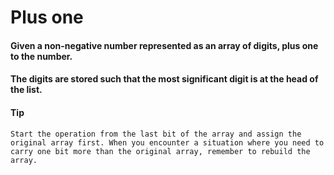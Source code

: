 # Plus one

#### Given a non-negative number represented as an array of digits, plus one to the number.

#### The digits are stored such that the most significant digit is at the head of the list.

#### Tip

```
Start the operation from the last bit of the array and assign the original array first. When you encounter a situation where you need to carry one bit more than the original array, remember to rebuild the array.
```
